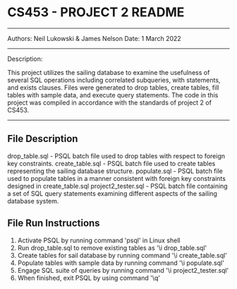 # CS453 - PROJECT 2 README
---

Authors: Neil Lukowski & James Nelson
Date: 1 March 2022

---
Description:

This project utilizes the sailing database to examine the
usefulness of several SQL operations including correlated
subqueries, with statements, and exists clauses. Files were
generated to drop tables, create tables, fill tables with sample
data, and execute query statements. The code in this project was
compiled in accordance with the standards of project 2 of CS453.

---

File Description
----------------
drop_table.sql - PSQL batch file used to drop tables with respect to foreign
                 key constraints.
create_table.sql - PSQL batch file used to create tables representing the
                   sailing database structure.
populate.sql - PSQL batch file used to populate tables in a manner consistent
               with foreign key constraints designed in create_table.sql
project2_tester.sql - PSQL batch file containing a set of SQL query statements
                      examining different aspects of the sailing database
                      system.

File Run Instructions
---------------------
1. Activate PSQL by running command 'psql' in Linux shell
2. Run drop_table.sql to remove existing tables as '\i drop_table.sql'
3. Create tables for sail database by running command '\i create_table.sql'
4. Populate tables with sample data by running command '\i populate.sql'
5. Engage SQL suite of queries by running command '\i project2_tester.sql'
6. When finished, exit PSQL by using command '\q'

